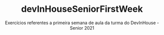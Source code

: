 <h1 align="center"> devInHouseSeniorFirstWeek </h1>
<p align="center">Exercícios referentes a primeira semana de aula da turma do DevInHouse - Senior 2021</p>
